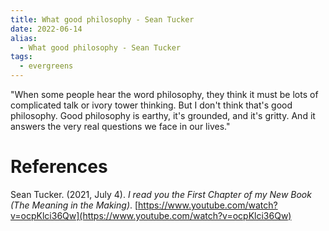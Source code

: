 ```yaml
---
title: What good philosophy - Sean Tucker
date: 2022-06-14
alias:
  - What good philosophy - Sean Tucker
tags:
  - evergreens
---
```

"When some people hear the word philosophy, they think it must be lots of complicated talk or ivory tower thinking. But I don't think that's good philosophy. Good philosophy is earthy, it's grounded, and it's gritty. And it answers the very real questions we face in our lives."

# References

Sean Tucker. (2021, July 4). _I read you the First Chapter of my New Book (The Meaning in the Making)_. [https://www.youtube.com/watch?v=ocpKlci36Qw](https://www.youtube.com/watch?v=ocpKlci36Qw)